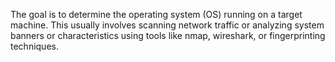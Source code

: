 The goal is to determine the operating system (OS) running on a target machine. This usually involves scanning network traffic or analyzing system banners or characteristics using tools like nmap, wireshark, or fingerprinting techniques.

